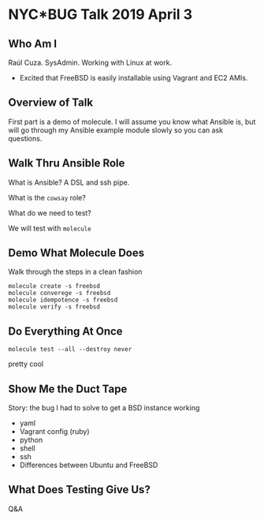 # NYC*BUG Talk 2019 April 3

## Who Am I
Raúl Cuza. SysAdmin. Working with Linux at work.

* Excited that FreeBSD is easily installable using Vagrant and EC2 AMIs.

## Overview of Talk

First part is a demo of molecule. I will assume you know what Ansible
is, but will go through my Ansible example module slowly so you can ask
questions.

## Walk Thru Ansible Role
What is Ansible? A DSL and ssh pipe.

What is the `cowsay` role?

What do we need to test?

We will test with `molecule`

## Demo What Molecule Does

Walk through the steps in a clean fashion

```
molecule create -s freebsd
molecule converege -s freebsd
molecule idempotence -s freebsd
molecule verify -s freebsd
```

## Do Everything At Once

`molecule test --all --destroy never`


pretty cool

## Show Me the Duct Tape

Story: the bug I had to solve to get a BSD instance working
* yaml
* Vagrant config (ruby)
* python
* shell
* ssh
* Differences between Ubuntu and FreeBSD


## What Does Testing Give Us?

Q&A
